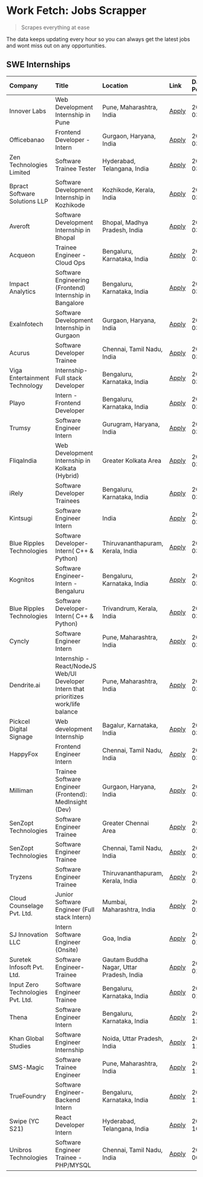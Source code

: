 # Work Fetch: Jobs Scrapper
> Scrapes everything at ease

The data keeps updating every hour so you can always get the latest jobs and wont miss out on any opportunities.

## SWE Internships
<!--START_SECTION:workfetch-->
| Company                           | Title                                                                                | Location                                  | Link                                                                                                                                                                                                                                                                                                | Date Posted   |
|:----------------------------------|:-------------------------------------------------------------------------------------|:------------------------------------------|:----------------------------------------------------------------------------------------------------------------------------------------------------------------------------------------------------------------------------------------------------------------------------------------------------|:--------------|
| Innover Labs                      | Web Development Internship in Pune                                                   | Pune, Maharashtra, India                  | [Apply](https://in.linkedin.com/jobs/view/web-development-internship-in-pune-at-innover-labs-3875494237?position=10&pageNum=0&refId=LhY95aAFm4NSHeyvm%2FTziA%3D%3D&trackingId=Ta7beaAgHP%2BrvSzjaE1OQw%3D%3D&trk=public_jobs_jserp-result_search-card)                                              | 2024-03-28    |
| Officebanao                       | Frontend Developer - Intern                                                          | Gurgaon, Haryana, India                   | [Apply](https://in.linkedin.com/jobs/view/frontend-developer-intern-at-officebanao-3871265915?position=17&pageNum=0&refId=LhY95aAFm4NSHeyvm%2FTziA%3D%3D&trackingId=78%2FzGEHiP5INVFPrNgaw3w%3D%3D&trk=public_jobs_jserp-result_search-card)                                                        | 2024-03-28    |
| Zen Technologies Limited          | Software Trainee Tester                                                              | Hyderabad, Telangana, India               | [Apply](https://in.linkedin.com/jobs/view/software-trainee-tester-at-zen-technologies-limited-3872036112?position=12&pageNum=0&refId=LhY95aAFm4NSHeyvm%2FTziA%3D%3D&trackingId=Pnbtu%2BSsn9COGakLQ8yI8Q%3D%3D&trk=public_jobs_jserp-result_search-card)                                             | 2024-03-27    |
| Bpract Software Solutions LLP     | Software Development Internship in Kozhikode                                         | Kozhikode, Kerala, India                  | [Apply](https://in.linkedin.com/jobs/view/software-development-internship-in-kozhikode-at-bpract-software-solutions-llp-3874054300?position=22&pageNum=0&refId=LhY95aAFm4NSHeyvm%2FTziA%3D%3D&trackingId=%2BY9efyNMNG2JjkR8SutIAQ%3D%3D&trk=public_jobs_jserp-result_search-card)                   | 2024-03-27    |
| Averoft                           | Software Development Internship in Bhopal                                            | Bhopal, Madhya Pradesh, India             | [Apply](https://in.linkedin.com/jobs/view/software-development-internship-in-bhopal-at-averoft-3874051550?position=50&pageNum=0&refId=LhY95aAFm4NSHeyvm%2FTziA%3D%3D&trackingId=0fRrOh9MjUoJEdH8hRt4cA%3D%3D&trk=public_jobs_jserp-result_search-card)                                              | 2024-03-27    |
| Acqueon                           | Trainee Engineer - Cloud Ops                                                         | Bengaluru, Karnataka, India               | [Apply](https://in.linkedin.com/jobs/view/trainee-engineer-cloud-ops-at-acqueon-3871481740?position=57&pageNum=0&refId=LhY95aAFm4NSHeyvm%2FTziA%3D%3D&trackingId=BoWNiN6YxkqoyMs6OYXnNQ%3D%3D&trk=public_jobs_jserp-result_search-card)                                                             | 2024-03-27    |
| Impact Analytics                  | Software Engineering (Frontend) Internship in Bangalore                              | Bengaluru, Karnataka, India               | [Apply](https://in.linkedin.com/jobs/view/software-engineering-frontend-internship-in-bangalore-at-impact-analytics-3872535077?position=5&pageNum=0&refId=LhY95aAFm4NSHeyvm%2FTziA%3D%3D&trackingId=rJNdvnJkT9BRsyUBxmxAwg%3D%3D&trk=public_jobs_jserp-result_search-card)                          | 2024-03-26    |
| ExaInfotech                       | Software Development Internship in Gurgaon                                           | Gurgaon, Haryana, India                   | [Apply](https://in.linkedin.com/jobs/view/software-development-internship-in-gurgaon-at-exainfotech-3872534185?position=18&pageNum=0&refId=LhY95aAFm4NSHeyvm%2FTziA%3D%3D&trackingId=k6FW2kNqyT1117pc17ySfg%3D%3D&trk=public_jobs_jserp-result_search-card)                                         | 2024-03-26    |
| Acurus                            | Software Developer Trainee                                                           | Chennai, Tamil Nadu, India                | [Apply](https://in.linkedin.com/jobs/view/software-developer-trainee-at-acurus-3871400616?position=27&pageNum=0&refId=LhY95aAFm4NSHeyvm%2FTziA%3D%3D&trackingId=%2B3ac9LPcfs8%2BCKlyXWlJ%2FA%3D%3D&trk=public_jobs_jserp-result_search-card)                                                        | 2024-03-26    |
| Viga Entertainment Technology     | Internship-Full stack Developer                                                      | Bengaluru, Karnataka, India               | [Apply](https://in.linkedin.com/jobs/view/internship-full-stack-developer-at-viga-entertainment-technology-3870669789?position=41&pageNum=0&refId=LhY95aAFm4NSHeyvm%2FTziA%3D%3D&trackingId=0ihjxOACWDuFvCMuRGHzUA%3D%3D&trk=public_jobs_jserp-result_search-card)                                  | 2024-03-25    |
| Playo                             | Intern - Frontend Developer                                                          | Bengaluru, Karnataka, India               | [Apply](https://in.linkedin.com/jobs/view/intern-frontend-developer-at-playo-3864131172?position=8&pageNum=0&refId=LhY95aAFm4NSHeyvm%2FTziA%3D%3D&trackingId=0k3LaPXIOWWF8d2CEX%2FpLQ%3D%3D&trk=public_jobs_jserp-result_search-card)                                                               | 2024-03-22    |
| Trumsy                            | Software Engineer Intern                                                             | Gurugram, Haryana, India                  | [Apply](https://in.linkedin.com/jobs/view/software-engineer-intern-at-trumsy-3864795201?position=42&pageNum=0&refId=LhY95aAFm4NSHeyvm%2FTziA%3D%3D&trackingId=OHMDHFQ9f%2BZR4oTBcNjxYw%3D%3D&trk=public_jobs_jserp-result_search-card)                                                              | 2024-03-20    |
| FliqaIndia                        | Web Development Internship in Kolkata (Hybrid)                                       | Greater Kolkata Area                      | [Apply](https://in.linkedin.com/jobs/view/web-development-internship-in-kolkata-hybrid-at-fliqaindia-3864372048?position=40&pageNum=0&refId=LhY95aAFm4NSHeyvm%2FTziA%3D%3D&trackingId=RWjT6Oox%2Bs6mFn7s5kiA7A%3D%3D&trk=public_jobs_jserp-result_search-card)                                      | 2024-03-19    |
| iRely                             | Software Developer Trainees                                                          | Bengaluru, Karnataka, India               | [Apply](https://in.linkedin.com/jobs/view/software-developer-trainees-at-irely-3860566039?position=3&pageNum=0&refId=LhY95aAFm4NSHeyvm%2FTziA%3D%3D&trackingId=ywV4GIhPrz6i335QV%2Fb8oA%3D%3D&trk=public_jobs_jserp-result_search-card)                                                             | 2024-03-18    |
| Kintsugi                          | Software Engineer Intern                                                             | India                                     | [Apply](https://in.linkedin.com/jobs/view/software-engineer-intern-at-kintsugi-3857074071?position=38&pageNum=0&refId=LhY95aAFm4NSHeyvm%2FTziA%3D%3D&trackingId=XPHzBrC80fogyx6a0Hm9rA%3D%3D&trk=public_jobs_jserp-result_search-card)                                                              | 2024-03-16    |
| Blue Ripples Technologies         | Software Developer- Intern( C++ & Python)                                            | Thiruvananthapuram, Kerala, India         | [Apply](https://in.linkedin.com/jobs/view/software-developer-intern-c%2B%2B-python-at-blue-ripples-technologies-3855594494?position=20&pageNum=0&refId=LhY95aAFm4NSHeyvm%2FTziA%3D%3D&trackingId=q7Noub3703XkrDwdBo34Ng%3D%3D&trk=public_jobs_jserp-result_search-card)                             | 2024-03-14    |
| Kognitos                          | Software Engineer-Intern -Bengaluru                                                  | Bengaluru, Karnataka, India               | [Apply](https://in.linkedin.com/jobs/view/software-engineer-intern-bengaluru-at-kognitos-3855361239?position=7&pageNum=0&refId=LhY95aAFm4NSHeyvm%2FTziA%3D%3D&trackingId=EFqYAVeW4bA0eS3WDlaAfw%3D%3D&trk=public_jobs_jserp-result_search-card)                                                     | 2024-03-13    |
| Blue Ripples Technologies         | Software Developer- Intern( C++  & Python)                                           | Trivandrum, Kerala, India                 | [Apply](https://in.linkedin.com/jobs/view/software-developer-intern-c%2B%2B-python-at-blue-ripples-technologies-3856150730?position=19&pageNum=0&refId=LhY95aAFm4NSHeyvm%2FTziA%3D%3D&trackingId=M8b9%2BKNn8mangvY%2BbaRDLA%3D%3D&trk=public_jobs_jserp-result_search-card)                         | 2024-03-13    |
| Cyncly                            | Software Engineer Intern                                                             | Pune, Maharashtra, India                  | [Apply](https://in.linkedin.com/jobs/view/software-engineer-intern-at-cyncly-3853990178?position=21&pageNum=0&refId=LhY95aAFm4NSHeyvm%2FTziA%3D%3D&trackingId=WW7qvWGTJP1m2OEsvvUPtw%3D%3D&trk=public_jobs_jserp-result_search-card)                                                                | 2024-03-13    |
| Dendrite.ai                       | Internship - React/NodeJS Web/UI Developer Intern that prioritizes work/life balance | Pune, Maharashtra, India                  | [Apply](https://in.linkedin.com/jobs/view/internship-react-nodejs-web-ui-developer-intern-that-prioritizes-work-life-balance-at-dendrite-ai-3853583200?position=37&pageNum=0&refId=LhY95aAFm4NSHeyvm%2FTziA%3D%3D&trackingId=bqqa4wuBMKk0plSanWX2sA%3D%3D&trk=public_jobs_jserp-result_search-card) | 2024-03-12    |
| Pickcel Digital Signage           | Web development Internship                                                           | Bagalur, Karnataka, India                 | [Apply](https://in.linkedin.com/jobs/view/web-development-internship-at-pickcel-digital-signage-3849506118?position=55&pageNum=0&refId=LhY95aAFm4NSHeyvm%2FTziA%3D%3D&trackingId=%2B2mSdbeQkmeOEYMEMyElpQ%3D%3D&trk=public_jobs_jserp-result_search-card)                                           | 2024-03-08    |
| HappyFox                          | Frontend Engineer Intern                                                             | Chennai, Tamil Nadu, India                | [Apply](https://in.linkedin.com/jobs/view/frontend-engineer-intern-at-happyfox-3848357951?position=47&pageNum=0&refId=LhY95aAFm4NSHeyvm%2FTziA%3D%3D&trackingId=BWtWSEge%2FLT2844AeijmDQ%3D%3D&trk=public_jobs_jserp-result_search-card)                                                            | 2024-03-07    |
| Milliman                          | Trainee Software Engineer (Frontend): MedInsight (Dev)                               | Gurgaon, Haryana, India                   | [Apply](https://in.linkedin.com/jobs/view/trainee-software-engineer-frontend-medinsight-dev-at-milliman-3792874280?position=11&pageNum=0&refId=LhY95aAFm4NSHeyvm%2FTziA%3D%3D&trackingId=7P5hTap3nWTKXIyg%2BvzBfA%3D%3D&trk=public_jobs_jserp-result_search-card)                                   | 2024-03-01    |
| SenZopt Technologies              | Software Engineer Trainee                                                            | Greater Chennai Area                      | [Apply](https://in.linkedin.com/jobs/view/software-engineer-trainee-at-senzopt-technologies-3827688781?position=39&pageNum=0&refId=LhY95aAFm4NSHeyvm%2FTziA%3D%3D&trackingId=QxzXljU%2BaBXiTMvODc37Gg%3D%3D&trk=public_jobs_jserp-result_search-card)                                               | 2024-02-12    |
| SenZopt Technologies              | Software Engineer Trainee                                                            | Chennai, Tamil Nadu, India                | [Apply](https://in.linkedin.com/jobs/view/software-engineer-trainee-at-senzopt-technologies-3827686880?position=56&pageNum=0&refId=LhY95aAFm4NSHeyvm%2FTziA%3D%3D&trackingId=%2FP1yylYSlUlINwx1bBkERQ%3D%3D&trk=public_jobs_jserp-result_search-card)                                               | 2024-02-12    |
| Tryzens                           | Software Engineer Trainee                                                            | Thiruvananthapuram, Kerala, India         | [Apply](https://in.linkedin.com/jobs/view/software-engineer-trainee-at-tryzens-3809363491?position=43&pageNum=0&refId=LhY95aAFm4NSHeyvm%2FTziA%3D%3D&trackingId=ByIfck1ILTVrWRg%2By3L0uw%3D%3D&trk=public_jobs_jserp-result_search-card)                                                            | 2024-01-18    |
| Cloud Counselage Pvt. Ltd.        | Junior Software Engineer (Full stack Intern)                                         | Mumbai, Maharashtra, India                | [Apply](https://in.linkedin.com/jobs/view/junior-software-engineer-full-stack-intern-at-cloud-counselage-pvt-ltd-3803132814?position=32&pageNum=0&refId=LhY95aAFm4NSHeyvm%2FTziA%3D%3D&trackingId=CLjYxhmUCyde%2BOwd9woOiA%3D%3D&trk=public_jobs_jserp-result_search-card)                          | 2024-01-11    |
| SJ Innovation LLC                 | Intern Software Engineer (Onsite)                                                    | Goa, India                                | [Apply](https://in.linkedin.com/jobs/view/intern-software-engineer-onsite-at-sj-innovation-llc-3799959011?position=46&pageNum=0&refId=LhY95aAFm4NSHeyvm%2FTziA%3D%3D&trackingId=CnCeuRT4ca2lGtwrH5hgKQ%3D%3D&trk=public_jobs_jserp-result_search-card)                                              | 2024-01-11    |
| Suretek Infosoft Pvt. Ltd.        | Software Engineer-Trainee                                                            | Gautam Buddha Nagar, Uttar Pradesh, India | [Apply](https://in.linkedin.com/jobs/view/software-engineer-trainee-at-suretek-infosoft-pvt-ltd-3800934643?position=29&pageNum=0&refId=LhY95aAFm4NSHeyvm%2FTziA%3D%3D&trackingId=BQK1qqAk1zvLZzqlapjnJA%3D%3D&trk=public_jobs_jserp-result_search-card)                                             | 2024-01-09    |
| Input Zero Technologies Pvt. Ltd. | Software Engineer Trainee                                                            | Bengaluru, Karnataka, India               | [Apply](https://in.linkedin.com/jobs/view/software-engineer-trainee-at-input-zero-technologies-pvt-ltd-3800927643?position=34&pageNum=0&refId=LhY95aAFm4NSHeyvm%2FTziA%3D%3D&trackingId=UqiLncrWpa6wHDMoSdthxw%3D%3D&trk=public_jobs_jserp-result_search-card)                                      | 2024-01-09    |
| Thena                             | Software Engineer Intern                                                             | Bengaluru, Karnataka, India               | [Apply](https://in.linkedin.com/jobs/view/software-engineer-intern-at-thena-3778731751?position=24&pageNum=0&refId=LhY95aAFm4NSHeyvm%2FTziA%3D%3D&trackingId=pf8Ma7MZDCfTj7zAhdxc2Q%3D%3D&trk=public_jobs_jserp-result_search-card)                                                                 | 2023-12-05    |
| Khan Global Studies               | Software Engineer Internship                                                         | Noida, Uttar Pradesh, India               | [Apply](https://in.linkedin.com/jobs/view/software-engineer-internship-at-khan-global-studies-3766942197?position=59&pageNum=0&refId=LhY95aAFm4NSHeyvm%2FTziA%3D%3D&trackingId=mR0tNWIMquVVI31CgCgADQ%3D%3D&trk=public_jobs_jserp-result_search-card)                                               | 2023-11-27    |
| SMS-Magic                         | Software Trainee Engineer                                                            | Pune, Maharashtra, India                  | [Apply](https://in.linkedin.com/jobs/view/software-trainee-engineer-at-sms-magic-3761409781?position=33&pageNum=0&refId=LhY95aAFm4NSHeyvm%2FTziA%3D%3D&trackingId=paaggexMvQlsk%2FDJk3ddDw%3D%3D&trk=public_jobs_jserp-result_search-card)                                                          | 2023-11-16    |
| TrueFoundry                       | Software Engineer-Backend Intern                                                     | Bengaluru, Karnataka, India               | [Apply](https://in.linkedin.com/jobs/view/software-engineer-backend-intern-at-truefoundry-3779508170?position=36&pageNum=0&refId=LhY95aAFm4NSHeyvm%2FTziA%3D%3D&trackingId=7Djk4zm8uLRR9aGXZGyDrg%3D%3D&trk=public_jobs_jserp-result_search-card)                                                   | 2023-11-10    |
| Swipe (YC S21)                    | React Developer Intern                                                               | Hyderabad, Telangana, India               | [Apply](https://in.linkedin.com/jobs/view/react-developer-intern-at-swipe-yc-s21-3737600089?position=25&pageNum=0&refId=LhY95aAFm4NSHeyvm%2FTziA%3D%3D&trackingId=fwgnsv2FQuzqyar6d%2FHWnw%3D%3D&trk=public_jobs_jserp-result_search-card)                                                          | 2023-10-13    |
| Unibros Technologies              | Software Engineer Trainee - PHP/MYSQL                                                | Chennai, Tamil Nadu, India                | [Apply](https://in.linkedin.com/jobs/view/software-engineer-trainee-php-mysql-at-unibros-technologies-3656599241?position=44&pageNum=0&refId=LhY95aAFm4NSHeyvm%2FTziA%3D%3D&trackingId=XY%2BdjgqIn%2FAgmhJvjM8RAA%3D%3D&trk=public_jobs_jserp-result_search-card)                                   | 2023-06-12    |
<!--END_SECTION:workfetch-->
